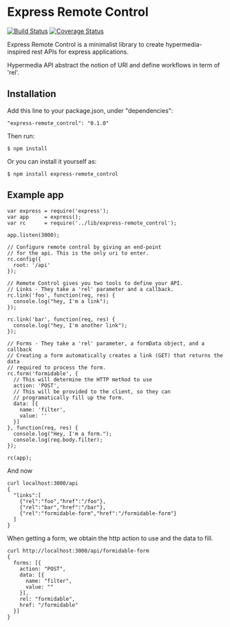 # Express Remote Control

[![Build Status](https://travis-ci.org/mikaa123/express-remote_control.png?branch=master)](https://travis-ci.org/mikaa123/express-remote_control) [![Coverage Status](https://coveralls.io/repos/mikaa123/express-remote_control/badge.png?branch=master)](https://coveralls.io/r/mikaa123/express-remote_control)

Express Remote Control is a minimalist library to create hypermedia-inspired rest APIs for express applications.

Hypermedia API abstract the notion of URI and define workflows in term of 'rel'.

## Installation

Add this line to your package.json, under "dependencies":

    "express-remote_control": "0.1.0"

Then run:

    $ npm install

Or you can install it yourself as:

    $ npm install express-remote_control

## Example app

    var express = require('express');
    var app     = express();
    var rc      = require('../lib/express-remote_control');

    app.listen(3000);

    // Configure remote control by giving an end-point
    // for the api. This is the only uri to enter.
    rc.config({
      root: '/api'
    });

    // Remote Control gives you two tools to define your API.
    // Links - They take a 'rel' parameter and a callback.
    rc.link('foo', function(req, res) {
      console.log("hey, I'm a link");
    });

    rc.link('bar', function(req, res) {
      console.log("hey, I'm another link");
    });

    // Forms - They take a 'rel' parameter, a formData object, and a callback
    // Creating a form automatically creates a link (GET) that returns the data
    // required to process the form.
    rc.form('formidable', {
      // This will determine the HTTP method to use
      action: 'POST',
      // This will be provided to the client, so they can
      // programatically fill up the form.
      data: [{
        name: 'filter',
        value: ''
      }]
    }, function(req, res) {
      console.log("Hey, I'm a form.");
      console.log(req.body.filter);
    });

    rc(app);

And now

    curl localhost:3000/api
    {
      "links":[
        {"rel":"foo","href":"/foo"},
        {"rel":"bar","href":"/bar"},
        {"rel":"formidable-form","href":"/formidable-form"}
      ]
    }

When getting a form, we obtain the http action to use and the data to fill.

    curl http://localhost:3000/api/formidable-form
    { 
      forms: [{
        action: "POST",
        data: [{
          name: "filter",
          value: ""
        }],
        rel: "formidable",
        href: "/formidable"
      }]
    }
